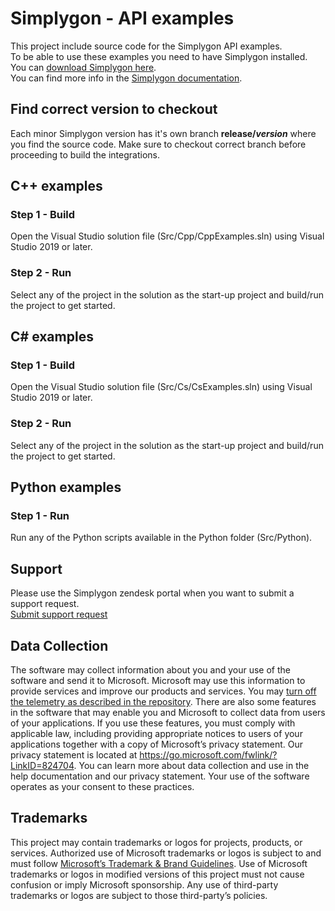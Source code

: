 # Simplygon - API examples

This project include source code for the Simplygon API examples.  
To be able to use these examples you need to have Simplygon installed.  
You can [download Simplygon here](https://simplygon.com/downloads).  
You can find more info in the [Simplygon documentation](https://documentation.simplygon.com/).

## Find correct version to checkout
Each minor Simplygon version has it's own branch <b>release/*version*</b> where you find the source code. Make sure to checkout correct branch before proceeding to build the integrations.

## C++ examples
### Step 1 - Build
Open the Visual Studio solution file (Src/Cpp/CppExamples.sln) using Visual Studio 2019 or later.
### Step 2 - Run
Select any of the project in the solution as the start-up project and build/run the project to get started.

## C# examples
### Step 1 - Build
Open the Visual Studio solution file (Src/Cs/CsExamples.sln) using Visual Studio 2019 or later.
### Step 2 - Run
Select any of the project in the solution as the start-up project and build/run the project to get started.

## Python examples
### Step 1 - Run
Run any of the Python scripts available in the Python folder (Src/Python).

## Support

Please use the Simplygon zendesk portal when you want to submit a support request.  
[Submit support request](https://simplygon.zendesk.com/hc/en-us/requests/new)  

## Data Collection

The software may collect information about you and your use of the software and send it to Microsoft. Microsoft may use this information to provide services and improve our products and services. You may [turn off the telemetry as described in the repository](telemetry.md). There are also some features in the software that may enable you and Microsoft to collect data from users of your applications. If you use these features, you must comply with applicable law, including providing appropriate notices to users of your applications together with a copy of Microsoft’s privacy statement. Our privacy statement is located at https://go.microsoft.com/fwlink/?LinkID=824704. You can learn more about data collection and use in the help documentation and our privacy statement. Your use of the software operates as your consent to these practices.

## Trademarks

This project may contain trademarks or logos for projects, products, or services. Authorized use of Microsoft trademarks or logos is subject to and must follow [Microsoft’s Trademark & Brand Guidelines](https://www.microsoft.com/en-us/legal/intellectualproperty/trademarks/usage/general). Use of Microsoft trademarks or logos in modified versions of this project must not cause confusion or imply Microsoft sponsorship. Any use of third-party trademarks or logos are subject to those third-party’s policies.